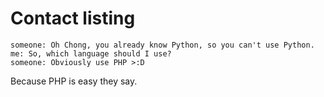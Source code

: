 # Contact listing
```
someone: Oh Chong, you already know Python, so you can't use Python.
me: So, which language should I use?
someone: Obviously use PHP >:D
```
Because PHP is easy they say.
